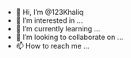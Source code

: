 - 👋 Hi, I’m @123Khaliq
- 👀 I’m interested in ...
- 🌱 I’m currently learning ...
- 💞️ I’m looking to collaborate on ...
- 📫 How to reach me ...

<!---
123Khaliq/123Khaliq is a ✨ special ✨ repository because its `README.md` (this file) appears on your GitHub profile.
You can click the Preview link to take a look at your changes.
--->

